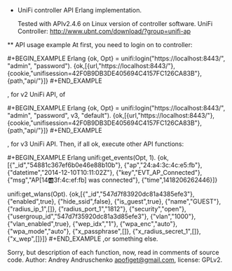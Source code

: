 * UniFi controller API Erlang implementation.

  Tested with APIv2.4.6 on Linux version of controller software.
  UniFi Controller: http://www.ubnt.com/download/?group=unifi-ap

** API usage example
   At first, you need to login on to controller:
   
   #+BEGIN_EXAMPLE Erlang
   {ok, Opt} = unifi:login("https://localhost:8443/", "admin", "password").
   {ok,[{url,"https://localhost:8443/"},
     {cookie,"unifisession=42F0B9DB3DE405694C4157FC126CA83B"},
     {path,"api/"}]}
   #+END_EXAMPLE

   , for v2 UniFi API, of

   #+BEGIN_EXAMPLE Erlang
   {ok, Opt} = unifi:login("https://localhost:8443/", "admin", "password", v3, "default").
   {ok,[{url,"https://localhost:8443/"},
     {cookie,"unifisession=42F0B9DB3DE405694C4157FC126CA83B"},
     {path,"api/"}]}
   #+END_EXAMPLE

   , for v3 UniFi API. Then, if all ok, execute other API functions:

   #+BEGIN_EXAMPLE Erlang
   unifi:get_events(Opt, 1).
   {ok,[{"_id","54881c367ef6b0e46e88b10b"},
      {"ap","24:a4:3c:4c:e5:fb"},
      {"datetime","2014-12-10T10:11:02Z"},
      {"key","EVT_AP_Connected"},
      {"msg","AP[14:ab:3f:4c:ef:fb] was connected"},
      {"time",1418206262446}]}

   unifi:get_wlans(Opt).
   {ok,[{"_id","547d7f83920dc81a4385efe3"},
      {"enabled",true},
      {"hide_ssid",false},
      {"is_guest",true},
      {"name","GUEST"},
      {"radius_ip_1",[]},
      {"radius_port_1","1812"},
      {"security","open"},
      {"usergroup_id","547d7f35920dc81a3d85efe3"},
      {"vlan","1000"},
      {"vlan_enabled",true},
      {"wep_idx","1"},
      {"wpa_enc","auto"},
      {"wpa_mode","auto"},
      {"x_passphrase",[]},
      {"x_radius_secret_1",[]},
      {"x_wep",[]}]}
   #+END_EXAMPLE
   ,or something else.

Sorry, but description of each function, now, read in comments of source code.
Author: Andrey Andruschenko <apofiget@gmail.com>, license: GPLv2.
